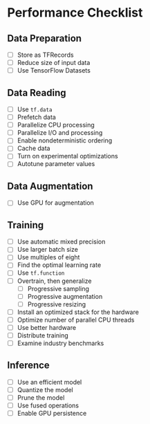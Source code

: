 # Performance Checklist

## Data Preparation

- [ ] Store as TFRecords
- [ ] Reduce size of input data
- [ ] Use TensorFlow Datasets

## Data Reading

- [ ] Use `tf.data`
- [ ] Prefetch data
- [ ] Parallelize CPU processing
- [ ] Parallelize I/O and processing
- [ ] Enable nondeterministic ordering
- [ ] Cache data
- [ ] Turn on experimental optimizations
- [ ] Autotune parameter values

## Data Augmentation
- [ ] Use GPU for augmentation

## Training
- [ ] Use automatic mixed precision
- [ ] Use larger batch size
- [ ] Use multiples of eight
- [ ] Find the optimal learning rate
- [ ] Use `tf.function`
- [ ] Overtrain, then generalize
    - [ ] Progressive sampling
    - [ ] Progressive augmentation
    - [ ] Progressive resizing
- [ ] Install an optimized stack for the hardware
- [ ] Optimize number of parallel CPU threads
- [ ] Use better hardware
- [ ] Distribute training
- [ ] Examine industry benchmarks

## Inference

- [ ] Use an efficient model
- [ ] Quantize the model
- [ ] Prune the model
- [ ] Use fused operations
- [ ] Enable GPU persistence
